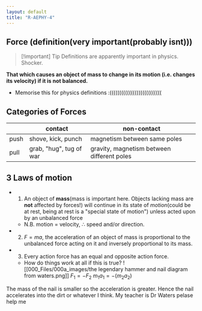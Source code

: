 ```yaml
---
layout: default
title: "R-AEPHY-4"
---
```


## Force (definition(very important(probably isnt)))


> [!important] Tip
> Definitions are apparently important in physics. Shocker.


**That which causes an object of mass to change in its motion (i.e. changes its velocity) if it is not balanced.**
- Memorise this for physics definitions :(((((((((((((((((((((((((((

## Categories of Forces
|      | contact                 | non-contact                                |
| ---- | ----------------------- | ------------------------------------------ |
| push | shove, kick, punch      | magnetism between same poles               |
| pull | grab, "hug", tug of war | gravity, magnetism between different poles |

## 3 Laws of motion
- 1. An object of **mass**(mass is important here. Objects lacking mass are **not** affected by forces!) will continue in its state of *motion*(could be at rest, being at rest is a "special state of motion") unless acted upon by an unbalanced force
	- N.B. motion = velocity, $\therefore$ speed and/or direction.
- 2. $F = ma$, the acceleration of an object of mass is proportional to the unbalanced force acting on it and inversely proportional to its mass.
- 3. Every action force has an equal and opposite action force.
	- How do things work at all if this is true?
![[000_Files/000a_images/the legendary hammer and nail diagram from waters.png]]
$F_{1} = -F_{2}$
$m_{1}a_{1} = -(m_{2}a_{2})$

The mass of the nail is smaller so the acceleration is greater. Hence the nail accelerates into the dirt or whatever I think. My teacher is Dr Waters pelase help me

